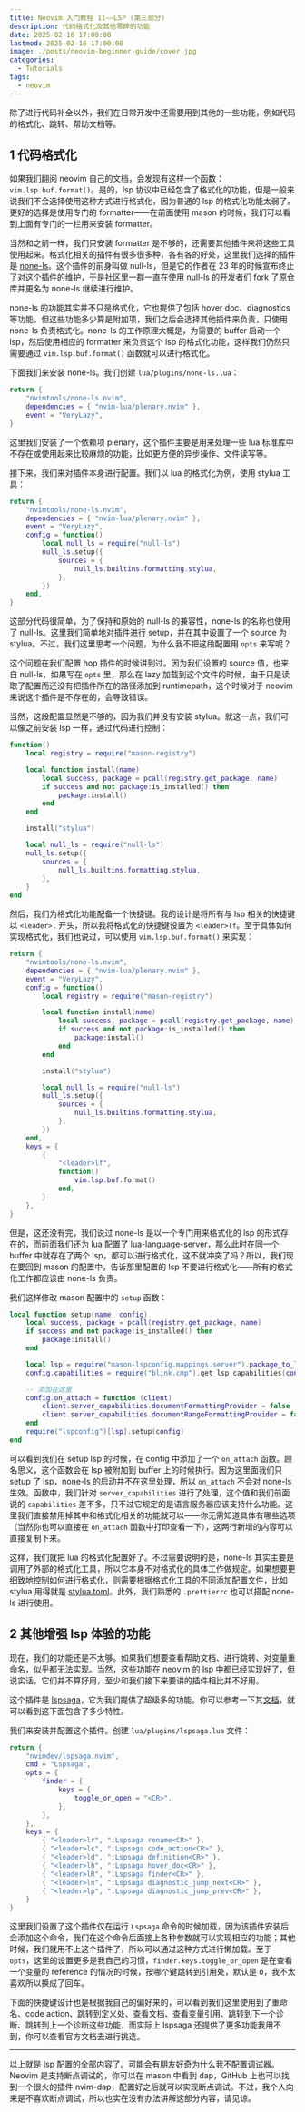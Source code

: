 ```yaml
---
title: Neovim 入门教程 11——LSP (第三部分)
description: 代码格式化及其他零碎的功能
date: 2025-02-16 17:00:00
lastmod: 2025-02-16 17:00:00
image: ./posts/neovim-beginner-guide/cover.jpg
categories:
  - Tutorials
tags:
  - neovim
---
```


除了进行代码补全以外，我们在日常开发中还需要用到其他的一些功能，例如代码的格式化、跳转、帮助文档等。

## 1 代码格式化

如果我们翻阅 neovim 自己的文档，会发现有这样一个函数：`vim.lsp.buf.format()`。是的，lsp 协议中已经包含了格式化的功能，但是一般来说我们不会选择使用这种方式进行格式化，因为普通的 lsp 的格式化功能太弱了。更好的选择是使用专门的 formatter——在前面使用 mason 的时候，我们可以看到上面有专门的一栏用来安装 formatter。

当然和之前一样，我们只安装 formatter 是不够的，还需要其他插件来将这些工具使用起来。格式化相关的插件有很多很多种，各有各的好处，这里我们选择的插件是 [none-ls](https://github.com/nvimtools/none-ls.nvim)。这个插件的前身叫做 null-ls，但是它的作者在 23 年的时候宣布终止了对这个插件的维护，于是社区里一群一直在使用 null-ls 的开发者们 fork 了原仓库并更名为 none-ls 继续进行维护。

none-ls 的功能其实并不只是格式化，它也提供了包括 hover doc、diagnostics 等功能，但这些功能多少算是附加项，我们之后会选择其他插件来负责，只使用 none-ls 负责格式化。none-ls 的工作原理大概是，为需要的 buffer 启动一个 lsp，然后使用相应的 formatter 来负责这个 lsp 的格式化功能，这样我们仍然只需要通过 `vim.lsp.buf.format()` 函数就可以进行格式化。

下面我们来安装 none-ls。我们创建 `lua/plugins/none-ls.lua`：

```lua
return {
    "nvimtools/none-ls.nvim",
    dependencies = { "nvim-lua/plenary.nvim" },
    event = "VeryLazy",
}
```

这里我们安装了一个依赖项 plenary，这个插件主要是用来处理一些 lua 标准库中不存在或使用起来比较麻烦的功能，比如更方便的异步操作、文件读写等。

接下来，我们来对插件本身进行配置。我们以 lua 的格式化为例，使用 stylua 工具：

```lua
return {
    "nvimtools/none-ls.nvim",
    dependencies = { "nvim-lua/plenary.nvim" },
    event = "VeryLazy",
    config = function()
        local null_ls = require("null-ls")
        null_ls.setup({
            sources = {
                null_ls.builtins.formatting.stylua,
            },
        })
    end,
}
```

这部分代码很简单，为了保持和原始的 null-ls 的兼容性，none-ls 的名称也使用了 null-ls。这里我们简单地对插件进行 setup，并在其中设置了一个 source 为 stylua。不过，我们这里思考一个问题，为什么我不把这段配置用 `opts` 来写呢？

这个问题在我们配置 hop 插件的时候讲到过。因为我们设置的 source 值，也来自 null-ls，如果写在 `opts` 里，那么在 lazy 加载到这个文件的时候，由于只是读取了配置而还没有把插件所在的路径添加到 runtimepath，这个时候对于 neovim 来说这个插件是不存在的，会导致错误。

当然，这段配置显然是不够的，因为我们并没有安装 stylua。就这一点，我们可以像之前安装 lsp 一样，通过代码进行控制：

```lua
function()
    local registry = require("mason-registry")

    local function install(name)
        local success, package = pcall(registry.get_package, name)
        if success and not package:is_installed() then
            package:install()
        end
    end

    install("stylua")

    local null_ls = require("null-ls")
    null_ls.setup({
        sources = {
            null_ls.builtins.formatting.stylua,
        },
    }
end
```

然后，我们为格式化功能配备一个快捷键。我的设计是将所有与 lsp 相关的快捷键以 `<leader>l` 开头，所以我将格式化的快捷键设置为 `<leader>lf`。至于具体如何实现格式化，我们也说过，可以使用 `vim.lsp.buf.format()` 来实现：

```lua
return {
    "nvimtools/none-ls.nvim",
    dependencies = { "nvim-lua/plenary.nvim" },
    event = "VeryLazy",
    config = function()
        local registry = require("mason-registry")

        local function install(name)
            local success, package = pcall(registry.get_package, name)
            if success and not package:is_installed() then
                package:install()
            end
        end

        install("stylua")

        local null_ls = require("null-ls")
        null_ls.setup({
            sources = {
                null_ls.builtins.formatting.stylua,
            },
        })
    end,
    keys = {
        {
            "<leader>lf",
            function()
                vim.lsp.buf.format()
            end,
        }
    },
}
```

但是，这还没有完，我们说过 none-ls 是以一个专门用来格式化的 lsp 的形式存在的，而前面我们还为 lua 配置了 lua-language-server，那么此时在同一个 buffer 中就存在了两个 lsp，都可以进行格式化，这不就冲突了吗？所以，我们现在要回到 mason 的配置中，告诉那里配置的 lsp 不要进行格式化——所有的格式化工作都应该由 none-ls 负责。

我们这样修改 mason 配置中的 `setup` 函数：

```lua
local function setup(name, config)
    local success, package = pcall(registry.get_package, name)
    if success and not package:is_installed() then
        package:install()
    end

    local lsp = require("mason-lspconfig.mappings.server").package_to_lspconfig[name]
    config.capabilities = require("blink.cmp").get_lsp_capabilities(config.capabilities)

    -- 添加在这里
    config.on_attach = function (client)
        client.server_capabilities.documentFormattingProvider = false
        client.server_capabilities.documentRangeFormattingProvider = false
    end
    require("lspconfig")[lsp].setup(config)
end
```

可以看到我们在 setup lsp 的时候，在 config 中添加了一个 `on_attach` 函数。顾名思义，这个函数会在 lsp 被附加到 buffer 上的时候执行。因为这里面我们只 setup 了 lsp，none-ls 的启动并不在这里处理，所以 `on_attach` 不会对 none-ls 生效。函数中，我们针对 `server_capabilities` 进行了处理，这个值和我们前面说的 `capabilities` 差不多，只不过它规定的是语言服务器应该支持什么功能。这里我们直接禁用掉其中和格式化相关的功能就可以——你无需知道具体有哪些选项（当然你也可以直接在 `on_attach` 函数中打印查看一下），这两行新增的内容可以直接复制下来。

这样，我们就把 lua 的格式化配置好了。不过需要说明的是，none-ls 其实主要是调用了外部的格式化工具，所以它本身不对格式化的具体工作做规定。如果想要更细致地控制如何进行格式化，则需要根据格式化工具的不同添加配置文件，比如 stylua 用得就是 [stylua.toml](https://github.com/JohnnyMorganz/StyLua?tab=readme-ov-file#configuring-runtime-syntax-selection)。此外，我们熟悉的 `.prettierrc` 也可以搭配 none-ls 进行使用。

## 2 其他增强 lsp 体验的功能

现在，我们的功能还是不太够。如果我们想要查看帮助文档、进行跳转、对变量重命名，似乎都无法实现。当然，这些功能在 neovim 的 lsp 中都已经实现好了，但说实话，它们并不算好用，至少和我们接下来要讲的插件相比并不好用。

这个插件是 [lspsaga](https://github.com/nvimdev/lspsaga.nvim)，它为我们提供了超级多的功能。你可以参考一下其[文档](https://nvimdev.github.io/lspsaga/)，就可以看到这下面包含了多少特性。

我们来安装并配置这个插件。创建 `lua/plugins/lspsaga.lua` 文件：

```lua
return {
    "nvimdev/lspsaga.nvim",
    cmd = "Lspsaga",
    opts = {
        finder = {
            keys = {
                toggle_or_open = "<CR>",
            },
        },
    },
    keys = {
        { "<leader>lr", ":Lspsaga rename<CR>" },
        { "<leader>lc", ":Lspsaga code_action<CR>" },
        { "<leader>ld", ":Lspsaga definition<CR>" },
        { "<leader>lh", ":Lspsaga hover_doc<CR>" },
        { "<leader>lR", ":Lspsaga finder<CR>" },
        { "<leader>ln", ":Lspsaga diagnostic_jump_next<CR>" },
        { "<leader>lp", ":Lspsaga diagnostic_jump_prev<CR>" },
    }
}
```

这里我们设置了这个插件仅在运行 `Lspsaga` 命令的时候加载，因为该插件安装后会添加这个命令，我们在这个命令后面接上各种参数就可以实现相应的功能；其他时候，我们就用不上这个插件了，所以可以通过这种方式进行懒加载。至于 `opts`，这里的设置更多是我自己的习惯，`finder.keys.toggle_or_open` 是在查看一个变量的 reference 的情况的时候，按哪个键跳转到引用处，默认是 <kbd>o</kbd>，我不太喜欢所以换成了回车。

下面的快捷键设计也是根据我自己的偏好来的，可以看到我们这里使用到了重命名、code action、跳转到定义处、查看文档、查看变量引用、跳转到下一个诊断、跳转到上一个诊断这些功能，而实际上 lspsaga 还提供了更多功能我用不到，你可以查看官方文档去进行挑选。

---

以上就是 lsp 配置的全部内容了。可能会有朋友好奇为什么我不配置调试器。Neovim 是支持断点调试的，你可以在 mason 中看到 dap，GitHub 上也可以找到一个很火的插件 nvim-dap，配置好之后就可以实现断点调试。不过，我个人向来是不喜欢断点调试，所以也实在没有办法讲解这部分内容，请见谅。
